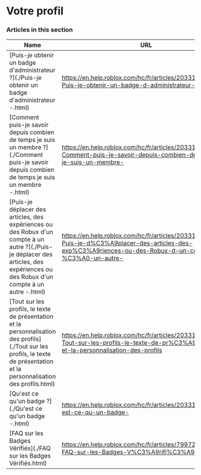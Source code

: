# Votre profil  
### Articles in this section
Name|URL
-|-
[Puis-je obtenir un badge d'administrateur ?](./Puis-je obtenir un badge d'administrateur -.html) |https://en.help.roblox.com/hc/fr/articles/203312360-Puis-je-obtenir-un-badge-d-administrateur-
[Comment puis-je savoir depuis combien de temps je suis un membre ?](./Comment puis-je savoir depuis combien de temps je suis un membre -.html) |https://en.help.roblox.com/hc/fr/articles/203313060-Comment-puis-je-savoir-depuis-combien-de-temps-je-suis-un-membre-
[Puis-je déplacer des articles, des expériences ou des Robux d'un compte à un autre ?](./Puis-je déplacer des articles, des expériences ou des Robux d'un compte à un autre -.html) |https://en.help.roblox.com/hc/fr/articles/203313090-Puis-je-d%C3%A9placer-des-articles-des-exp%C3%A9riences-ou-des-Robux-d-un-compte-%C3%A0-un-autre-
[Tout sur les profils, le texte de présentation et la personnalisation des profils](./Tout sur les profils, le texte de présentation et la personnalisation des profils.html) |https://en.help.roblox.com/hc/fr/articles/203313660-Tout-sur-les-profils-le-texte-de-pr%C3%A9sentation-et-la-personnalisation-des-profils
[Qu'est ce qu'un badge ?](./Qu'est ce qu'un badge -.html) |https://en.help.roblox.com/hc/fr/articles/203313620-Qu-est-ce-qu-un-badge-
[FAQ sur les Badges Vérifiés](./FAQ sur les Badges Vérifiés.html) |https://en.help.roblox.com/hc/fr/articles/7997207259156-FAQ-sur-les-Badges-V%C3%A9rifi%C3%A9s